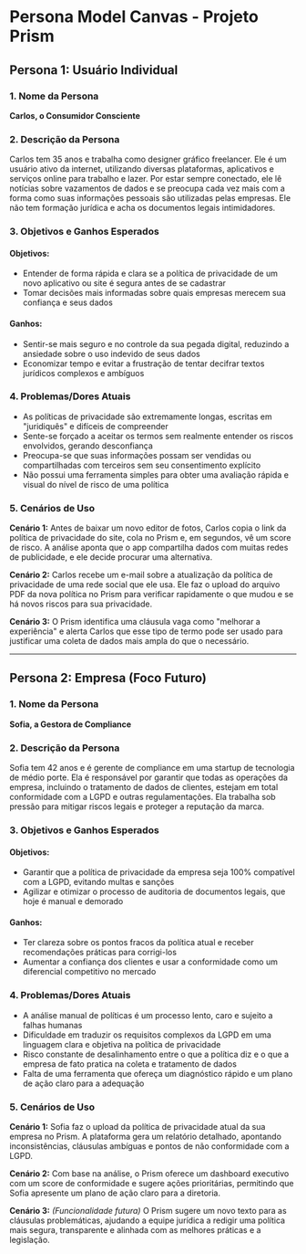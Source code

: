 # Persona Model Canvas - Projeto Prism

## Persona 1: Usuário Individual

### 1. Nome da Persona
**Carlos, o Consumidor Consciente**

### 2. Descrição da Persona
Carlos tem 35 anos e trabalha como designer gráfico freelancer. Ele é um usuário ativo da internet, utilizando diversas plataformas, aplicativos e serviços online para trabalho e lazer. Por estar sempre conectado, ele lê notícias sobre vazamentos de dados e se preocupa cada vez mais com a forma como suas informações pessoais são utilizadas pelas empresas. Ele não tem formação jurídica e acha os documentos legais intimidadores.

### 3. Objetivos e Ganhos Esperados

#### Objetivos:
- Entender de forma rápida e clara se a política de privacidade de um novo aplicativo ou site é segura antes de se cadastrar
- Tomar decisões mais informadas sobre quais empresas merecem sua confiança e seus dados

#### Ganhos:
- Sentir-se mais seguro e no controle da sua pegada digital, reduzindo a ansiedade sobre o uso indevido de seus dados
- Economizar tempo e evitar a frustração de tentar decifrar textos jurídicos complexos e ambíguos

### 4. Problemas/Dores Atuais
- As políticas de privacidade são extremamente longas, escritas em "juridiquês" e difíceis de compreender
- Sente-se forçado a aceitar os termos sem realmente entender os riscos envolvidos, gerando desconfiança
- Preocupa-se que suas informações possam ser vendidas ou compartilhadas com terceiros sem seu consentimento explícito
- Não possui uma ferramenta simples para obter uma avaliação rápida e visual do nível de risco de uma política

### 5. Cenários de Uso

**Cenário 1:** Antes de baixar um novo editor de fotos, Carlos copia o link da política de privacidade do site, cola no Prism e, em segundos, vê um score de risco. A análise aponta que o app compartilha dados com muitas redes de publicidade, e ele decide procurar uma alternativa.

**Cenário 2:** Carlos recebe um e-mail sobre a atualização da política de privacidade de uma rede social que ele usa. Ele faz o upload do arquivo PDF da nova política no Prism para verificar rapidamente o que mudou e se há novos riscos para sua privacidade.

**Cenário 3:** O Prism identifica uma cláusula vaga como "melhorar a experiência" e alerta Carlos que esse tipo de termo pode ser usado para justificar uma coleta de dados mais ampla do que o necessário.

---

## Persona 2: Empresa (Foco Futuro)

### 1. Nome da Persona
**Sofia, a Gestora de Compliance**

### 2. Descrição da Persona
Sofia tem 42 anos e é gerente de compliance em uma startup de tecnologia de médio porte. Ela é responsável por garantir que todas as operações da empresa, incluindo o tratamento de dados de clientes, estejam em total conformidade com a LGPD e outras regulamentações. Ela trabalha sob pressão para mitigar riscos legais e proteger a reputação da marca.

### 3. Objetivos e Ganhos Esperados

#### Objetivos:
- Garantir que a política de privacidade da empresa seja 100% compatível com a LGPD, evitando multas e sanções
- Agilizar e otimizar o processo de auditoria de documentos legais, que hoje é manual e demorado

#### Ganhos:
- Ter clareza sobre os pontos fracos da política atual e receber recomendações práticas para corrigi-los
- Aumentar a confiança dos clientes e usar a conformidade como um diferencial competitivo no mercado

### 4. Problemas/Dores Atuais
- A análise manual de políticas é um processo lento, caro e sujeito a falhas humanas
- Dificuldade em traduzir os requisitos complexos da LGPD em uma linguagem clara e objetiva na política de privacidade
- Risco constante de desalinhamento entre o que a política diz e o que a empresa de fato pratica na coleta e tratamento de dados
- Falta de uma ferramenta que ofereça um diagnóstico rápido e um plano de ação claro para a adequação

### 5. Cenários de Uso

**Cenário 1:** Sofia faz o upload da política de privacidade atual da sua empresa no Prism. A plataforma gera um relatório detalhado, apontando inconsistências, cláusulas ambíguas e pontos de não conformidade com a LGPD.

**Cenário 2:** Com base na análise, o Prism oferece um dashboard executivo com um score de conformidade e sugere ações prioritárias, permitindo que Sofia apresente um plano de ação claro para a diretoria.

**Cenário 3:** *(Funcionalidade futura)* O Prism sugere um novo texto para as cláusulas problemáticas, ajudando a equipe jurídica a redigir uma política mais segura, transparente e alinhada com as melhores práticas e a legislação.
